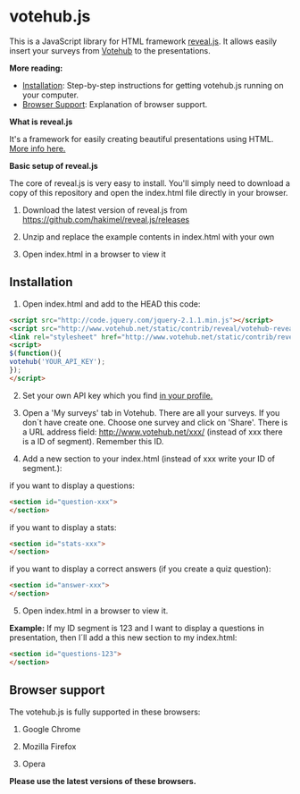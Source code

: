 votehub.js
==========

This is a JavaScript library for HTML framework [reveal.js](https://github.com/hakimel/reveal.js). It allows easily insert your surveys from [Votehub](http://www.votehub.net/en) to the presentations.

**More reading:**

  * [Installation](https://github.com/peter16/votehub.js#installation): Step-by-step instructions for getting votehub.js running on your computer.
  * [Browser Support](https://github.com/peter16/votehub.js#browser-support): Explanation of browser support.

**What is reveal.js**

It's a framework for easily creating beautiful presentations using HTML. [More info here.](https://github.com/hakimel/reveal.js)

**Basic setup of reveal.js**

The core of reveal.js is very easy to install. You'll simply need to download a copy of this repository and open the index.html file directly in your browser.

1.  Download the latest version of reveal.js from https://github.com/hakimel/reveal.js/releases

2.  Unzip and replace the example contents in index.html with your own

3.  Open index.html in a browser to view it

Installation
-----------

1. Open index.html and add to the HEAD this code:

```html
<script src="http://code.jquery.com/jquery-2.1.1.min.js"></script>
<script src="http://www.votehub.net/static/contrib/reveal/votehub-reveal-1.0.0.min.js"></script>
<link rel="stylesheet" href="http://www.votehub.net/static/contrib/reveal/votehub-reveal-1.0.0.min.css">
<script>
$(function(){
votehub('YOUR_API_KEY');
});
</script>
```

2. Set your own API key which you find [in your profile.](http://www.votehub.net/en/accounts/api-keys/)

3. Open a 'My surveys' tab in Votehub. There are all your surveys. If you don´t have create one. Choose one survey and click on 'Share'. There is a URL address field: http://www.votehub.net/xxx/ (instead of xxx there is a ID of segment). Remember this ID.

4. Add a new section to your index.html (instead of xxx write your ID of segment.):

 if you want to display a questions:
 ```html
 <section id="question-xxx">
 </section>
 ```
 
 if you want to display a stats:
 ```html
 <section id="stats-xxx">
 </section>
 ```
 
 if you want to display a correct answers (if you create a quiz question):
 ```html
 <section id="answer-xxx">
 </section>
 ```

5. Open index.html in a browser to view it.

**Example:**
If my ID segment is 123 and I want to display a questions in presentation, then I´ll add a this new section to my index.html:
```html
<section id="questions-123">
</section>
```

Browser support
-----------
The votehub.js is fully supported in these browsers:

1. Google Chrome

2. Mozilla Firefox

3. Opera

**Please use the latest versions of these browsers.**
